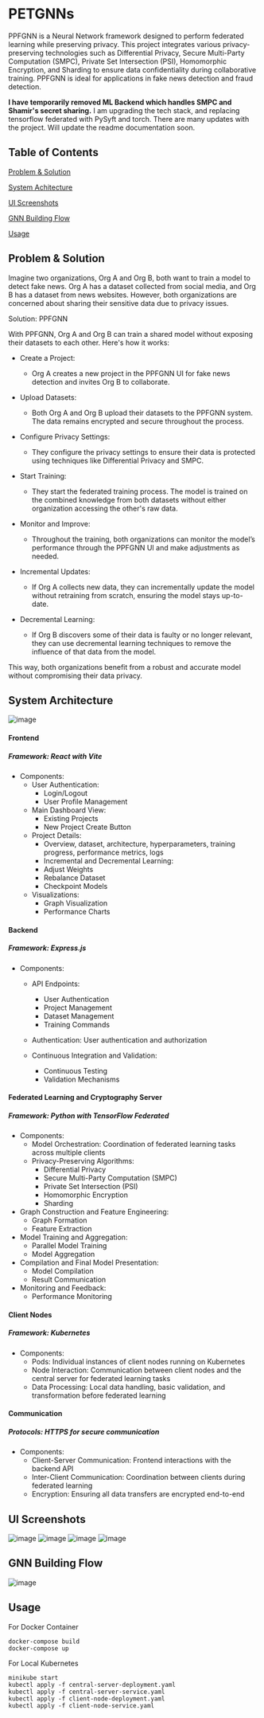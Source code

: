 # PETGNNs

PPFGNN is a Neural Network framework designed to perform federated learning while preserving privacy. This project integrates various privacy-preserving technologies such as Differential Privacy, Secure Multi-Party Computation (SMPC), Private Set Intersection (PSI), Homomorphic Encryption, and Sharding to ensure data confidentiality during collaborative training. PPFGNN is ideal for applications in fake news detection and fraud detection.


**I have temporarily removed ML Backend which handles SMPC and Shamir's secret sharing.** I am upgrading the tech stack, and replacing tensorflow federated with PySyft and torch. There are many updates with the project. Will update the readme documentation soon.

## Table of Contents
[Problem & Solution](https://github.com/sarthak7awasthi/PETGNNs#problem-&-solution)

[System Achitecture](https://github.com/sarthak7awasthi/PETGNNs#system-architecture)

[UI Screenshots](https://github.com/sarthak7awasthi/PETGNNs#ui-screenshots)

[GNN Building Flow](https://github.com/sarthak7awasthi/PETGNNs#gnn-building-flow)

[Usage](https://github.com/sarthak7awasthi/PETGNNs#usage)

## Problem & Solution

Imagine two organizations, Org A and Org B, both want to train a model to detect fake news. Org A has a dataset collected from social media, and Org B has a dataset from news websites. However, both organizations are concerned about sharing their sensitive data due to privacy issues.

Solution: PPFGNN

With PPFGNN, Org A and Org B can train a shared model without exposing their datasets to each other. Here's how it works:

- Create a Project:

  - Org A creates a new project in the PPFGNN UI for fake news detection and invites Org B to collaborate.
- Upload Datasets:

  - Both Org A and Org B upload their datasets to the PPFGNN system. The data remains encrypted and secure throughout the process.

- Configure Privacy Settings:
  - They configure the privacy settings to ensure their data is protected using techniques like Differential Privacy and SMPC.
- Start Training:
  - They start the federated training process. The model is trained on the combined knowledge from both datasets without either organization accessing the other's raw data.
- Monitor and Improve:
  - Throughout the training, both organizations can monitor the model’s performance through the PPFGNN UI and make adjustments as needed.
- Incremental Updates:

  - If Org A collects new data, they can incrementally update the model without retraining from scratch, ensuring the model stays up-to-date.
- Decremental Learning:

  - If Org B discovers some of their data is faulty or no longer relevant, they can use decremental learning techniques to remove the influence of that data from the model.
    
This way, both organizations benefit from a robust and accurate model without compromising their data privacy.

## System Architecture
![image](https://github.com/sarthak7awasthi/PETGNNs/assets/61361866/c41f935d-9b73-447b-9eaf-844b71865639)

#### Frontend
##### Framework: React with Vite
- Components:
  - User Authentication:
    - Login/Logout
    - User Profile Management
  - Main Dashboard View:
    - Existing Projects
    - New Project Create Button
  - Project Details:
    - Overview, dataset, architecture, hyperparameters, training progress, performance metrics, logs
    - Incremental and Decremental Learning:
    - Adjust Weights
    - Rebalance Dataset
    - Checkpoint Models
  - Visualizations:
    - Graph Visualization
    - Performance Charts

#### Backend
##### Framework: Express.js
- Components:
  - API Endpoints:
    - User Authentication
    - Project Management
    - Dataset Management
    - Training Commands
  - Authentication: User authentication and authorization

  - Continuous Integration and Validation:
    - Continuous Testing
    - Validation Mechanisms
#### Federated Learning and Cryptography Server
##### Framework: Python with TensorFlow Federated
  - Components:
    - Model Orchestration: Coordination of federated learning tasks across multiple clients
    - Privacy-Preserving Algorithms:
      - Differential Privacy
      - Secure Multi-Party Computation (SMPC)
      - Private Set Intersection (PSI)
      - Homomorphic Encryption
      - Sharding
  - Graph Construction and Feature Engineering:
    - Graph Formation
    - Feature Extraction
  - Model Training and Aggregation:
    - Parallel Model Training
    - Model Aggregation
  - Compilation and Final Model Presentation:
    - Model Compilation
    - Result Communication
  - Monitoring and Feedback:
    - Performance Monitoring
  
#### Client Nodes
##### Framework: Kubernetes
  - Components:
    - Pods: Individual instances of client nodes running on Kubernetes
    - Node Interaction: Communication between client nodes and the central server for federated learning tasks
    - Data Processing: Local data handling, basic validation, and transformation before federated learning
#### Communication
##### Protocols: HTTPS for secure communication
  - Components:
    - Client-Server Communication: Frontend interactions with the backend API
    - Inter-Client Communication: Coordination between clients during federated learning
    - Encryption: Ensuring all data transfers are encrypted end-to-end

## UI Screenshots

![image](https://github.com/user-attachments/assets/89f42144-00ba-4447-b648-414e54521bfd)
![image](https://github.com/user-attachments/assets/ca979653-6f97-4f53-89fb-47cc02596484)
![image](https://github.com/user-attachments/assets/54eb1f80-4be1-4d0d-94eb-4e41ca57b125)
![image](https://github.com/user-attachments/assets/3efe94ee-5a0e-442c-97f0-de4845f1a395)


## GNN Building Flow

![image](https://github.com/sarthak7awasthi/PETGNNs/assets/61361866/0accb764-8bab-49bf-aab7-c8617c20d5f8)

## Usage

For Docker Container
```
docker-compose build
docker-compose up
```

For Local Kubernetes

```
minikube start
kubectl apply -f central-server-deployment.yaml
kubectl apply -f central-server-service.yaml
kubectl apply -f client-node-deployment.yaml
kubectl apply -f client-node-service.yaml
```
